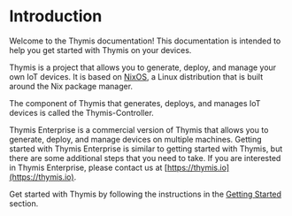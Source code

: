 # Introduction

Welcome to the Thymis documentation! This documentation is intended to help you get started with Thymis on your devices.

Thymis is a project that allows you to generate, deploy, and manage your own IoT devices.
It is based on [NixOS](https://nixos.org/), a Linux distribution that is built around the Nix package manager.

The component of Thymis that generates, deploys, and manages IoT devices is called the Thymis-Controller.

Thymis Enterprise is a commercial version of Thymis that allows you to generate, deploy, and manage devices on multiple machines.
Getting started with Thymis Enterprise is similar to getting started with Thymis, but there are some additional steps that you need to take.
If you are interested in Thymis Enterprise, please contact us at [https://thymis.io](https://thymis.io).

Get started with Thymis by following the instructions in the [Getting Started](getting_started.md) section.
